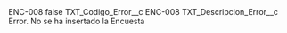 <?xml version="1.0" encoding="UTF-8"?>
<CustomMetadata xmlns="http://soap.sforce.com/2006/04/metadata" xmlns:xsi="http://www.w3.org/2001/XMLSchema-instance" xmlns:xsd="http://www.w3.org/2001/XMLSchema">
    <label>ENC-008</label>
    <protected>false</protected>
    <values>
        <field>TXT_Codigo_Error__c</field>
        <value xsi:type="xsd:string">ENC-008</value>
    </values>
    <values>
        <field>TXT_Descripcion_Error__c</field>
        <value xsi:type="xsd:string">Error. No se ha insertado la Encuesta</value>
    </values>
</CustomMetadata>
